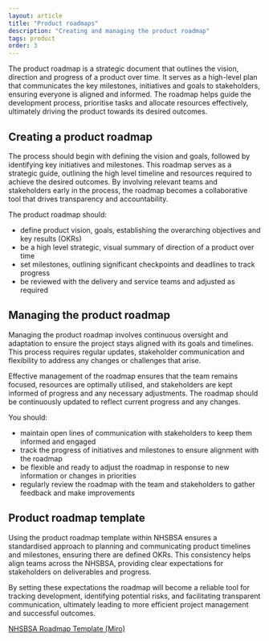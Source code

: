 ```yaml
---
layout: article
title: "Product roadmaps"
description: "Creating and managing the product roadmap"
tags: product
order: 3
---
```


The product roadmap is a strategic document that outlines the vision, direction and progress of a product over time. It serves as a high-level plan that communicates the key milestones, initiatives and goals to stakeholders, ensuring everyone is aligned and informed. The roadmap helps guide the development process, prioritise tasks and allocate resources effectively, ultimately driving the product towards its desired outcomes.

## Creating a product roadmap

The process should begin with defining the vision and goals, followed by identifying key initiatives and milestones. This roadmap serves as a strategic guide, outlining the high level timeline and resources required to achieve the desired outcomes. By involving relevant teams and stakeholders early in the process, the roadmap becomes a collaborative tool that drives transparency and accountability.

The product roadmap should:

- define product vision, goals, establishing the overarching objectives and key results (OKRs)
- be a high level strategic, visual summary of direction of a product over time
- set milestones, outlining significant checkpoints and deadlines to track progress
- be reviewed with the delivery and service teams and adjusted as required

## Managing the product roadmap

Managing the product roadmap involves continuous oversight and adaptation to ensure the project stays aligned with its goals and timelines. This process requires regular updates, stakeholder communication and flexibility to address any changes or challenges that arise.

Effective management of the roadmap ensures that the team remains focused, resources are optimally utilised, and stakeholders are kept informed of progress and any necessary adjustments. The roadmap should be continuously updated to reflect current progress and any changes.

You should:

- maintain open lines of communication with stakeholders to keep them informed and engaged
- track the progress of initiatives and milestones to ensure alignment with the roadmap
- be flexible and ready to adjust the roadmap in response to new information or changes in priorities
- regularly review the roadmap with the team and stakeholders to gather feedback and make improvements

## Product roadmap template

Using the product roadmap template within NHSBSA ensures a standardised approach to planning and communicating product timelines and milestones, ensuring there are defined OKRs. This consistency helps align teams across the NHSBSA, providing clear expectations for stakeholders on deliverables and progress.

By setting these expectations the roadmap will become a reliable tool for tracking development, identifying potential risks, and facilitating transparent communication, ultimately leading to more efficient project management and successful outcomes.

[NHSBSA Roadmap Template (Miro)](https://miro.com/app/board/uXjVK_6urmw=/?share_link_id=187350792047)